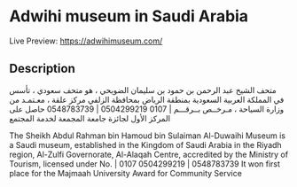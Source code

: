 # Adwihi museum in Saudi Arabia

Live Preview: 
https://adwihimuseum.com/

## Description

متحف الشيخ عبد الرحمن بن حمود بن سليمان الضويحي ، هو متحف سعودي ، تأسس
          في المملكة العربية السعودية بمنطقة الرياض بمحافظة الزلفي مركز علقة ،
          معـتمـد من وزارة السياحة ، مـرخــص بــرقـــم | 0107 0504299219 |
          0548783739 حاصل على المركز الأول لجائزة جامعة المجمعة لخدمة المجتمع

The Sheikh Abdul Rahman bin Hamoud bin Sulaiman Al-Duwaihi Museum is a Saudi museum, established in the Kingdom of Saudi Arabia in the Riyadh region, Al-Zulfi Governorate, Al-Alaqah Centre, accredited by the Ministry of Tourism, licensed under No. | 0107 0504299219 | 0548783739 It won first place for the Majmaah University Award for Community Service
